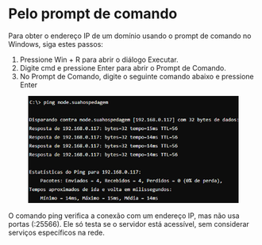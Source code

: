 # Pelo prompt de comando

Para obter o endereço IP de um domínio usando o prompt de comando no Windows, siga estes passos:

1. Pressione Win + R para abrir o diálogo Executar.
2. Digite cmd e pressione Enter para abrir o Prompt de Comando.
3. No Prompt de Comando, digite o seguinte comando abaixo e pressione Enter

<figure><img src="../../../.gitbook/assets/pelo-cmd.png" alt="Este exemplo mostra o resultado do comando ping executado no Prompt de Comando para o domínio node.suahospedagem. O endereço IP correspondente é 192.168.0.117."></figure>

O comando ping verifica a conexão com um endereço IP, mas não usa portas (:25566). Ele só testa se o servidor está acessível, sem considerar serviços específicos na rede.
